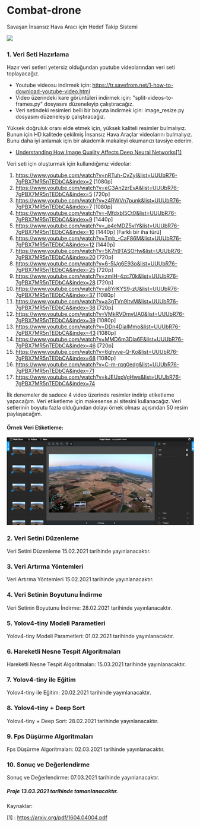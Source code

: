 # Combat-drone
Savaşan İnsansız Hava Aracı için Hedef Takip Sistemi

<a href="" target="_blank"><img height="350" src="https://www.baykarsavunma.com/upload/sayfa/savasaniha.jpg"></a>

### 1. Veri Seti Hazırlama

Hazır veri setleri yetersiz olduğundan youtube videolarından veri seti toplayacağız. 

* Youtube videosu indirmek için: https://tr.savefrom.net/1-how-to-download-youtube-video.html
* Video üzerindeki kare görüntüleri indirmek için: "split-videos-to-frames.py" dosyasını düzeneleyip çalıştıracağız.
* Veri setindeki resimleri belli bir boyuta indirmek için: image_resize.py dosyasını düzeneleyip çalıştıracağız.<br/>

Yüksek doğruluk oranı elde etmek için, yüksek kaliteli resimler bulmalıyız. Bunun için HD kalitede çekilmiş İnsansız Hava Araçlar videolarını bulmalıyız. Bunu daha iyi anlamak için bir akademik makaleyi okumanızı tavsiye ederim.

- [Understanding How Image Quality Affects Deep
Neural Networks[1]](https://arxiv.org/pdf/1604.04004.pdf)

Veri seti için oluşturmak için kullandığımız videolar:<br/>

1. https://www.youtube.com/watch?v=nRTuh-CvZyI&list=UUUbR76-7gPBX7MR5nTEDbCA&index=2 [1080p]
2. https://www.youtube.com/watch?v=eC3An2zrEvA&list=UUUbR76-7gPBX7MR5nTEDbCA&index=5 [720p]
3. https://www.youtube.com/watch?v=z4RWVn7punk&list=UUUbR76-7gPBX7MR5nTEDbCA&index=7 [1080p]
4. https://www.youtube.com/watch?v=-MfdxbI5Ct0&list=UUUbR76-7gPBX7MR5nTEDbCA&index=9 [1440p]
5. https://www.youtube.com/watch?v=_p4eMDZ5vlY&list=UUUbR76-7gPBX7MR5nTEDbCA&index=10 [1440p] [Farklı bir iha türü]
6. https://www.youtube.com/watch?v=Tmb_-CaF86M&list=UUUbR76-7gPBX7MR5nTEDbCA&index=12 [1440p]
7. https://www.youtube.com/watch?v=5K7h9TASOHw&list=UUUbR76-7gPBX7MR5nTEDbCA&index=20 [720p]
8. https://www.youtube.com/watch?v=6-5IJg6E93o&list=UUUbR76-7gPBX7MR5nTEDbCA&index=25 [720p]
9. https://www.youtube.com/watch?v=zmIH-4zc70k&list=UUUbR76-7gPBX7MR5nTEDbCA&index=28 [720p]
10. https://www.youtube.com/watch?v=a8YrKYS9-zU&list=UUUbR76-7gPBX7MR5nTEDbCA&index=37 [1080p]
11. https://www.youtube.com/watch?v=a3gTVn9ItvM&list=UUUbR76-7gPBX7MR5nTEDbCA&index=38 [720p]
12. https://www.youtube.com/watch?v=VMkRVDmvUA0&list=UUUbR76-7gPBX7MR5nTEDbCA&index=39 [1080p]
13. https://www.youtube.com/watch?v=DDn4DialMmo&list=UUUbR76-7gPBX7MR5nTEDbCA&index=43 [1080p]
14. https://www.youtube.com/watch?v=MMD6m3Dla6E&list=UUUbR76-7gPBX7MR5nTEDbCA&index=46 [720p]
15. https://www.youtube.com/watch?v=6ghvve-Q-Ko&list=UUUbR76-7gPBX7MR5nTEDbCA&index=68 [1080p]
16. https://www.youtube.com/watch?v=C-m-rqg0edg&list=UUUbR76-7gPBX7MR5nTEDbCA&index=71
17. https://www.youtube.com/watch?v=kJEUxpVgHws&list=UUUbR76-7gPBX7MR5nTEDbCA&index=74

İlk denemeler de sadece 4 video üzerinde resimler indirip etiketleme yapacağım. Veri etiketleme için makesense.ai sitesini kullanacağız. Veri setlerinin boyutu fazla olduğundan dolayı örnek olması açısından 50 resim paylaşacağım.

#### Örnek Veri Etiketleme:

<img src="/images/makesense.png"/>


### 2. Veri Setini Düzenleme

Veri Setini Düzenleme 15.02.2021 tarihinde yayınlanacaktır.

### 3. Veri Artırma Yöntemleri

Veri Artırma Yöntemleri 15.02.2021 tarihinde yayınlanacaktır.

### 4. Veri Setinin Boyutunu İndirme

Veri Setinin Boyutunu İndirme: 28.02.2021 tarihinde yayınlanacaktır.

### 5. Yolov4-tiny Modeli Parametleri

Yolov4-tiny Modeli Parametleri: 01.02.2021 tarihinde yayınlanacaktır.


### 6. Hareketli Nesne Tespit Algoritmaları

Hareketli Nesne Tespit Algoritmaları: 15.03.2021 tarihinde yayınlanacaktır.


### 7. Yolov4-tiny ile Eğitim

Yolov4-tiny ile Eğitim: 20.02.2021 tarihinde yayınlanacaktır.


### 8. Yolov4-tiny + Deep Sort

 Yolov4-tiny + Deep Sort: 28.02.2021 tarihinde yayınlanacaktır.

### 9. Fps Düşürme Algoritmaları


Fps Düşürme Algoritmaları: 02.03.2021 tarihinde yayınlanacaktır.

### 10. Sonuç ve Değerlendirme

Sonuç ve Değerlendirme: 07.03.2021 tarihinde yayınlanacaktır.

##### Proje 13.03.2021 tarihinde tamanlanacaktır.

Kaynaklar:

[1] : https://arxiv.org/pdf/1604.04004.pdf
